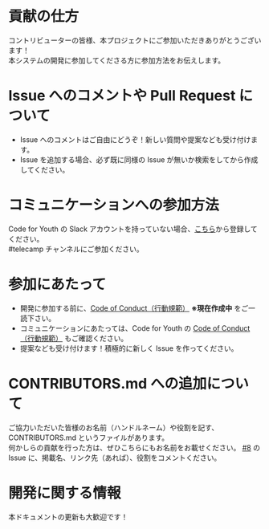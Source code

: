 # 貢献の仕方
コントリビューターの皆様、本プロジェクトにご参加いただきありがとうございます！  
本システムの開発に参加してくださる方に参加方法をお伝えします。

# Issue へのコメントや Pull Request について
* Issue へのコメントはご自由にどうぞ！新しい質問や提案なども受け付けます。
* Issue を追加する場合、必ず既に同様の Issue が無いか検索をしてから作成してください。

# コミュニケーションへの参加方法
Code for Youth の Slack アカウントを持っていない場合、[こちら](https://join.slack.com/t/codeforyouth-all/shared_invite/zt-4cdx8oo0-axUxROBMoPeYyCgCkVYEfA)から登録してください。  
#telecamp チャンネルにご参加ください。

# 参加にあたって
* 開発に参加する前に、[Code of Conduct（行動規範）]() **※現在作成中** をご一読下さい。
* コミュニケーションにあたっては、Code for Youth の [Code of Conduct（行動規範）](https://github.com/codeforyouth/codeofconduct/blob/master/README.md) もご確認ください。
* 提案なども受け付けます！積極的に新しく Issue を作ってください。

# CONTRIBUTORS.md への追加について
ご協力いただいた皆様のお名前（ハンドルネーム）や役割を記す、CONTRIBUTORS.md というファイルがあります。  
何かしらの貢献を行った方は、ぜひこちらにもお名前をお載せください。 [#8](https://github.com/codeforyouth/TeleCamp/issues/8) の Issue に、掲載名、リンク先（あれば）、役割をコメントください。

# 開発に関する情報
本ドキュメントの更新も大歓迎です！
